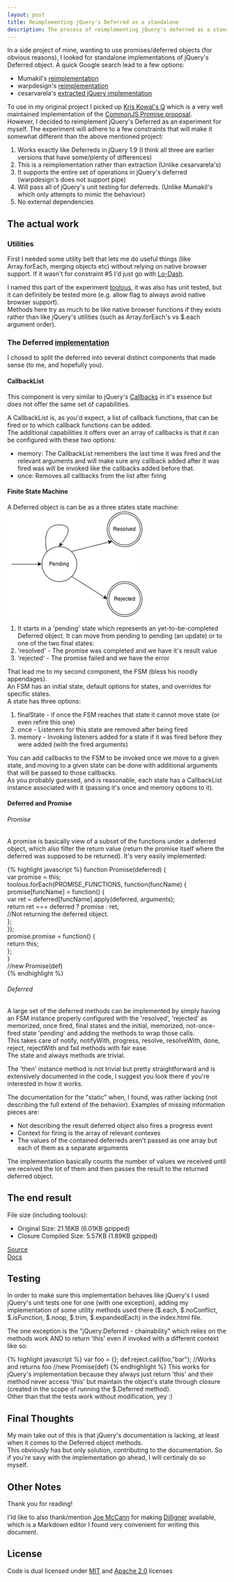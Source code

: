 ```yaml
---
layout: post
title: Reimplementing jQuery's Deferred as a standalone
description: The process of reimplementing jQuery's deferred as a standalone JS
---
```


In a side project of mine, wanting to use promises/deferred objects (for obvious reasons), I looked for standalone implementations of jQuery's Deferred object. A quick Google search lead to a few options:  

  - Mumakil's [reimplementation](https://github.com/Mumakil/Standalone-Deferred)  
  - warpdesign's [reimplementation](https://github.com/warpdesign/Standalone-Deferred)  
  - cesarvarela's [extracted jQuery implementation](https://github.com/cesarvarela/jQuery.deferred-stand-alone)  

To use in my original project I picked up [Kris Kowal's Q](https://github.com/kriskowal/q) which is a very well maintained implementation of the [CommonJS Promise proposal](http://wiki.commonjs.org/wiki/Promises).  
However, I decided to reimplement jQuery's Deferred as an experiment for myself. The experiment will adhere to a few constraints that will make it somewhat different than the above mentioned project:

  1. Works exactly like Deferreds in jQuery 1.9 (I think all three are earlier versions that have some/plenty of differences)  
  2. This is a reimplementation rather than extraction (Unlike cesarvarela's)  
  3. It supports the entire set of operations in jQuery's deferred (warpdesign's does not support pipe)  
  4. Will pass all of jQuery's unit testing for deferreds. (Unlike Mumakil's which only attempts to mimic the behaviour)  
  5. No external dependencies  

## The actual work
### Utilities
First I needed some utility belt that lets me do useful things (like Array.forEach, merging objects etc) without relying on native browser support. If it wasn't for constraint #5 I'd just go with [Lo-Dash](http://lodash.com/).  

I named this part of the experiment [toolous]( https://github.com/asafh/toolous.js/blob/master/toolous.js), it was also has unit tested, but it can definitely be tested more (e.g. allow flag to always avoid native browser support).  
Methods here try as much to be like native browser functions if they exists rather than like jQuery's utilities (such as Array.forEach's vs $.each argument order).  

### The Deferred [implementation](https://github.com/asafh/jquery-deferred.js)
I chosed to split the deferred into several distinct components that made sense (to me, and hopefully you).  
#### CallbackList
This component is very similar to jQuery's [Callbacks](http://api.jquery.com/jQuery.Callbacks/) in it's essence but does not offer the same set of capabilities. 

A CallbackList is, as you'd expect, a list of callback functions, that can be fired or to which callback functions can be added.  
The additional capabilities it offers over an array of callbacks is that it can be configured with these two options:

  - memory: The CallbackList remembers the last time it was fired and the relevant arguments and will make sure any callback added after it was fired was will be invoked like the callbacks added before that.  
  - once: Removes all callbacks from the list after firing  

#### Finite State Machine
A Deferred object is can be as a three states state machine:  
![Deferred states diagram](/img/Deferred.png)

  1. It starts in a 'pending' state which represents an yet-to-be-completed Deferred object. It can move from pending to pending (an update) or to one of the two final states:  
  2. 'resolved' - The promise was completed and we have it's result value  
  3. 'rejected' - The promise failed and we have the error  

That lead me to my second component, the FSM (bless his noodly appendages).  
An FSM has an initial state, default options for states, and overrides for specific states.  
A state has three options:

  1. finalState - if once the FSM reaches that state it cannot move state (or even refire this one)  
  2. once - Listeners for this state are removed after being fired  
  3. memory - Invoking listeners added for a state if it was fired before they were added (with the fired arguments)  

You can add callbacks to the FSM to be invoked once we move to a given state, and moving to a given state can be done with additional arguments that will be passed to those callbacks.  
As you probably guessed, and is reasonable, each state has a CallbackList instance associated with it (passing it's once and memory options to it).  

#### Deferred and Promise
###### Promise 
A promise is basically view of a subset of the functions under a deferred object, which also filter the return value (return the promise itself where the deferred was supposed to be returned). It's very easily implemented:

{% highlight javascript %}
function Promise(deferred) {  
    	var promise = this;  
		toolous.forEach(PROMISE_FUNCTIONS, function(funcName) {  
			promise[funcName] = function() {  
				var ret = deferred[funcName].apply(deferred, arguments);  
				return ret === deferred ? promise : ret;  
				//Not returning the deferred object.  
			};  
		});  
		promise.promise = function() {  
			return this;  
		};  
	}  
//new Promise(def)  
{% endhighlight %}

###### Deferred
A large set of the deferred methods can be implemented by simply having an FSM instance properly configured with the 'resolved', 'rejected' as memorized, once fired, final states and the initial, memorized, not-once-fired state 'pending' and adding the methods to wrap those calls.  
This takes care of notify, notifyWith, progress, resolve, resolveWith, done, reject, rejectWith and fail methods with fair ease.  
The state and always methods are trivial.

The 'then' instance method is not trivial but pretty straightforward and is extensively documented in the code, I suggest you look there if you're interested in how it works.  

The documentation for the "static" when, I found, was rather lacking (not describing the full extend of the behavior). Examples of missing information pieces are:

  - Not describing the result deferred object also fires a progress event
  - Context for firing is the array of relevant contexes
  - The values of the contained deferreds aren't passed as one array but each of them as a separate arguments

The implementation basically counts the number of values we received until we received the lot of them and then passes the result to the returned deferred object.  

## The end result
File size (including toolous):

  - Original Size:    21.16KB (6.01KB gzipped)  
  - Closure Compiled Size:	5.57KB (1.89KB gzipped)  

[Source](https://github.com/asafh/jquery-deferred.js)  
[Docs](http://www.ous.io/jquery-deferred.js/)

## Testing
In order to make sure this implementation behaves like jQuery's I used jQuery's unit tests one for one (with one exception), adding my implementation of some utility methods used there ($.each, $.noConflict, $.isFunction, $.noop, $.trim, $.expandedEach) in the index.html file. 

The one exception is the "jQuery.Deferred - chainability" which relies on the methods work AND to return 'this' even if invoked with a different context like so:

{% highlight javascript %}
var foo = {};
def.reject.call(foo,"bar"); //Works and returns foo
//new Promise(def)
{% endhighlight %}
This works for jQuery's implementation because they always just return 'this' and their method never access 'this' but maintain the object's state through closure (created in the scope of running the $.Deferred method).  
Other than that the tests work without modification, yey :)


## Final Thoughts
My main take out of this is that jQuery's documentation is lacking, at least when it comes to the Deferred object methods.  
This obviously has but only solution, contributing to the documentation. So if you're savy with the implementation go ahead, I will certinaly do so myself.  



## Other Notes  
Thank you for reading!  

I'ld like to also thank/mention [Joe McCann](https://github.com/joemccann) for making [Dilligner](http://dillinger.io/) available, which is a Markdown editor I found very convenient for writing this document.


## License

Code is dual licensed under [MIT](http://opensource.org/licenses/MIT) and [Apache 2.0](http://www.apache.org/licenses/LICENSE-2.0) licenses



